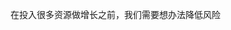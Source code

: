 <!--
 * @Author: your name
 * @Date: 2022-03-30 19:49:30
 * @LastEditTime: 2022-03-30 19:49:30
 * @LastEditors: Please set LastEditors
 * @Description: 打开koroFileHeader查看配置 进行设置: https://github.com/OBKoro1/koro1FileHeader/wiki/%E9%85%8D%E7%BD%AE
 * @FilePath: /growth-hacker/docs/用户增长: 增长的可行性.md
-->
在投入很多资源做增长之前，我们需要想办法降低风险
